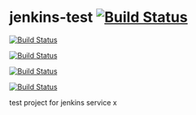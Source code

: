 # jenkins-test [![Build Status](https://jenkins.kyroy.com/job/Kyroy-jenkins-test/job/master/badge/icon)](https://jenkins.kyroy.com/job/Kyroy-jenkins-test/job/master/)

[![Build Status](https://jenkins.kyroy.com/job/Kyroy-jenkins-test/job/master/badge/icon)](https://jenkins.kyroy.com/job/Kyroy-jenkins-test/job/master/)

[![Build Status](https://jenkins.kyroy.com/buildStatus/icon?job=Kyroy-jenkins-test/master)](https://jenkins.kyroy.com/job/Kyroy-jenkins-test/job/master/)

[![Build Status](https://jenkins.kyroy.com/job/Kyroy-jenkins-test/master/badge/icon)](https://jenkins.kyroy.com/job/Kyroy-jenkins-test/master)

[![Build Status](https://jenkins.kyroy.com/buildStatus/icon?job=Kyroy-jenkins-test/master)](https://jenkins.kyroy.com/job/Kyroy-jenkins-test/master)

test project for jenkins service
x
